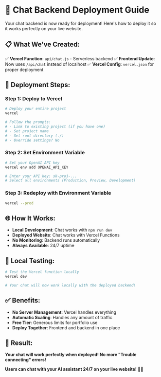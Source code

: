 # 🚀 Chat Backend Deployment Guide

Your chat backend is now ready for deployment! Here's how to deploy it so it works perfectly on your live website.

## 📋 **What We've Created:**

✅ **Vercel Function**: `api/chat.js` - Serverless backend
✅ **Frontend Update**: Now uses `/api/chat` instead of localhost
✅ **Vercel Config**: `vercel.json` for proper deployment

## 🚀 **Deployment Steps:**

### **Step 1: Deploy to Vercel**
```bash
# Deploy your entire project
vercel

# Follow the prompts:
# - Link to existing project (if you have one)
# - Set project name
# - Set root directory (./)
# - Override settings? No
```

### **Step 2: Set Environment Variable**
```bash
# Set your OpenAI API key
vercel env add OPENAI_API_KEY

# Enter your API key: sk-proj-...
# Select all environments (Production, Preview, Development)
```

### **Step 3: Redeploy with Environment Variable**
```bash
vercel --prod
```

## 🌐 **How It Works:**

- **Local Development**: Chat works with `npm run dev`
- **Deployed Website**: Chat works with Vercel Functions
- **No Monitoring**: Backend runs automatically
- **Always Available**: 24/7 uptime

## 🔧 **Local Testing:**

```bash
# Test the Vercel function locally
vercel dev

# Your chat will now work locally with the deployed backend!
```

## ✅ **Benefits:**

- **No Server Management**: Vercel handles everything
- **Automatic Scaling**: Handles any amount of traffic
- **Free Tier**: Generous limits for portfolio use
- **Deploy Together**: Frontend and backend in one place

## 🎯 **Result:**

**Your chat will work perfectly when deployed! No more "Trouble connecting" errors!**

**Users can chat with your AI assistant 24/7 on your live website!** 🤖✨

